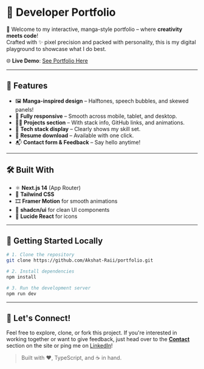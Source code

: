 # 🚀 Developer Portfolio

🎨 Welcome to my interactive, manga-style portfolio – where **creativity meets code**!  
Crafted with ✨ pixel precision and packed with personality, this is my digital playground to showcase what I do best.

🌐 **Live Demo**: [See Portfolio Here](https://akshat-raii.github.io/portfolio)

---

## 📌 Features

- 🖼️ **Manga-inspired design** – Halftones, speech bubbles, and skewed panels!
- 📱 **Fully responsive** – Smooth across mobile, tablet, and desktop.
- 🧑‍💻 **Projects section** – With stack info, GitHub links, and animations.
- 🧰 **Tech stack display** – Clearly shows my skill set.
- 📄 **Resume download** – Available with one click.
- 📬 **Contact form & Feedback** – Say hello anytime!

---

## 🛠️ Built With

- ⚛️ **Next.js 14** (App Router)
- 💨 **Tailwind CSS**
- 🎞️ **Framer Motion** for smooth animations
- 🧱 **shadcn/ui** for clean UI components
- 🧠 **Lucide React** for icons

---

## 🚀 Getting Started Locally

```bash
# 1. Clone the repository
git clone https://github.com/Akshat-Raii/portfolio.git

# 2. Install dependencies
npm install

# 3. Run the development server
npm run dev
```
---

## 🤝 Let's Connect!

Feel free to explore, clone, or fork this project. If you're interested in working together or want to give feedback, just head over to the **[Contact](https://akshat-raii.github.io/portfolio/#contact)** section on the site or ping me on [LinkedIn](https://www.linkedin.com/in/akshat-rai-87ab23294/)!

> Built with ❤️, TypeScript, and ☕ in hand.
